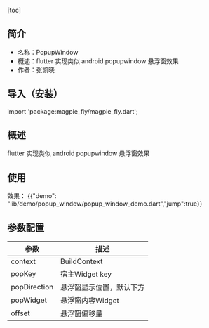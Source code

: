 
[toc]

## 简介
* 名称：PopupWindow
* 概述：flutter 实现类似 android popupwindow 悬浮窗效果
* 作者：张凯晓

## 导入（安装）
  import 'package:magpie_fly/magpie_fly.dart';

## 概述
flutter 实现类似 android popupwindow 悬浮窗效果

## 使用

效果：
{{"demo": "lib/demo/popup_window/popup_window_demo.dart","jump":true}}


## 参数配置

| 参数 | 描述 |
| --- | --- |
| context | BuildContext |
| popKey | 宿主Widget key |
| popDirection  | 悬浮窗显示位置，默认下方 |
| popWidget | 悬浮窗内容Widget |
| offset  | 悬浮窗偏移量 |
